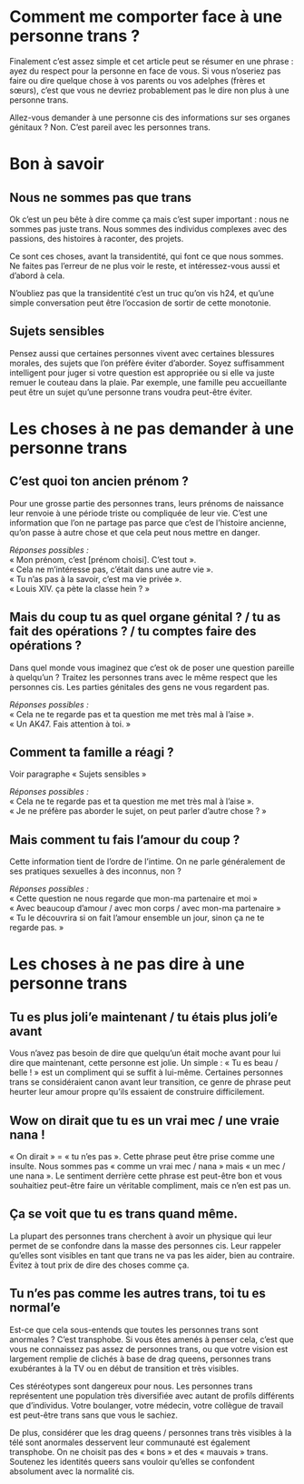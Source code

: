 # Comment me comporter face à une personne trans ?

Finalement c’est assez simple et cet article peut se résumer en une phrase : ayez du respect pour la personne en face de vous. Si vous n’oseriez pas faire ou dire quelque chose à vos parents ou vos adelphes (frères et sœurs), c’est que vous ne devriez probablement pas le dire non plus à une personne trans.

Allez-vous demander à une personne cis des informations sur ses organes génitaux ? Non. C’est pareil avec les personnes trans.

# Bon à savoir

## Nous ne sommes pas que trans

Ok c’est un peu bête à dire comme ça mais c’est super important : nous ne sommes pas juste trans. Nous sommes des individus complexes avec des passions, des histoires à raconter, des projets.

Ce sont ces choses, avant la transidentité, qui font ce que nous sommes. Ne faites pas l’erreur de ne plus voir le reste, et intéressez-vous aussi et d’abord à cela.

N’oubliez pas que la transidentité c’est un truc qu’on vis h24, et qu’une simple conversation peut être l’occasion de sortir de cette monotonie.

## Sujets sensibles

Pensez aussi que certaines personnes vivent avec certaines blessures morales, des sujets que l’on préfère éviter d’aborder. Soyez suffisamment intelligent pour juger si votre question est appropriée ou si elle va juste remuer le couteau dans la plaie. Par exemple, une famille peu accueillante peut être un sujet qu’une personne trans voudra peut-être éviter.

# Les choses à ne pas demander à une personne trans

## **C’est quoi ton ancien prénom ?**

Pour une grosse partie des personnes trans, leurs prénoms de naissance leur renvoie à une période triste ou compliquée de leur vie. C’est une information que l’on ne partage pas parce que c’est de l’histoire ancienne, qu’on passe à autre chose et que cela peut nous mettre en danger.

_Réponses possibles :_  
« Mon prénom, c’est [prénom choisi]. C’est tout ».  
« Cela ne m’intéresse pas, c’était dans une autre vie ».  
« Tu n’as pas à la savoir, c’est ma vie privée ».  
« Louis XIV. ça pète la classe hein ? »

## **Mais du coup tu as quel organe génital ? / tu as fait des opérations ? / tu comptes faire des opérations ?**

Dans quel monde vous imaginez que c’est ok de poser une question pareille à quelqu’un ? Traitez les personnes trans avec le même respect que les personnes cis. Les parties génitales des gens ne vous regardent pas.

_Réponses possibles :_  
« Cela ne te regarde pas et ta question me met très mal à l’aise ».  
« Un AK47. Fais attention à toi. »

## **Comment ta famille a réagi ?**

Voir paragraphe « Sujets sensibles »

_Réponses possibles :_  
« Cela ne te regarde pas et ta question me met très mal à l’aise ».  
« Je ne préfère pas aborder le sujet, on peut parler d’autre chose ? »

## **Mais comment tu fais l’amour du coup ?**

Cette information tient de l’ordre de l’intime. On ne parle généralement de ses pratiques sexuelles à des inconnus, non ?

_Réponses possibles :_  
« Cette question ne nous regarde que mon-ma partenaire et moi »  
« Avec beaucoup d’amour / avec mon corps / avec mon-ma partenaire »  
« Tu le découvrira si on fait l’amour ensemble un jour, sinon ça ne te regarde pas. »

# Les choses à ne pas dire à une personne trans

## **Tu es plus joli’e maintenant / tu étais plus joli’e avant**

Vous n’avez pas besoin de dire que quelqu’un était moche avant pour lui dire que maintenant, cette personne est jolie. Un simple : « Tu es beau / belle ! » est un compliment qui se suffit à lui-même. Certaines personnes trans se considéraient canon avant leur transition, ce genre de phrase peut heurter leur amour propre qu’ils essaient de construire difficilement.

## **Wow on dirait que tu es un vrai mec / une vraie nana !**

« On dirait » = « tu n’es pas ». Cette phrase peut être prise comme une insulte. Nous sommes pas « comme un vrai mec / nana » mais « un mec / une nana ». Le sentiment derrière cette phrase est peut-être bon et vous souhaitiez peut-être faire un véritable compliment, mais ce n’en est pas un.

## **Ça se voit que tu es trans quand même.**

La plupart des personnes trans cherchent à avoir un physique qui leur permet de se confondre dans la masse des personnes cis. Leur rappeler qu’elles sont visibles en tant que trans ne va pas les aider, bien au contraire. Évitez à tout prix de dire des choses comme ça.

## Tu n’es pas comme les autres trans, toi tu es normal’e

Est-ce que cela sous-entends que toutes les personnes trans sont anormales ? C’est transphobe. Si vous êtes amenés à penser cela, c’est que vous ne connaissez pas assez de personnes trans, ou que votre vision est largement remplie de clichés à base de drag queens, personnes trans exubérantes à la TV ou en début de transition et très visibles.

Ces stéréotypes sont dangereux pour nous. Les personnes trans représentent une population très diversifiée avec autant de profils différents que d’individus. Votre boulanger, votre médecin, votre collègue de travail est peut-être trans sans que vous le sachiez.

De plus, considérer que les drag queens / personnes trans très visibles à la télé sont anormales desservent leur communauté est également transphobe. On ne choisit pas des « bons » et des « mauvais » trans. Soutenez les identités queers sans vouloir qu’elles se confondent absolument avec la normalité cis.